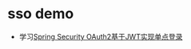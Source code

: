 # sso demo

- 学习[Spring Security OAuth2基于JWT实现单点登录](http://niocoder.com/2018/01/25/Spring-Security%E6%BA%90%E7%A0%81%E5%88%86%E6%9E%90%E5%8D%81%E4%BA%8C-Spring-Security-OAuth2%E5%9F%BA%E4%BA%8EJWT%E5%AE%9E%E7%8E%B0%E5%8D%95%E7%82%B9%E7%99%BB%E5%BD%95/)